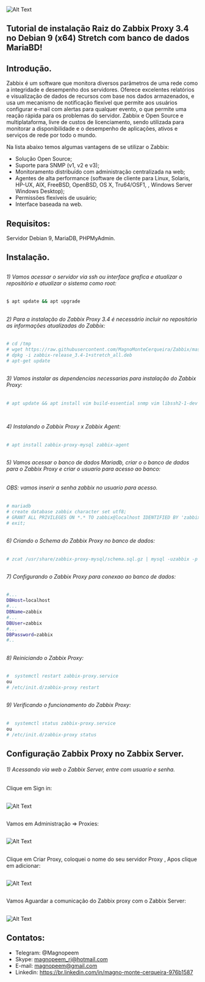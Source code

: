 

![Alt Text](https://github.com/MagnoMonteCerqueira/Zabbix/blob/master/Zabbix_3.4/src/img/Zabbix_server/banner_instalacao_zabbix_3.4.png)

##                                      Tutorial de instalação Raiz do Zabbix Proxy 3.4 no Debian 9 (x64) Stretch com banco de dados MariaBD!


## Introdução.

Zabbix é um software que monitora diversos parâmetros de uma rede como a integridade e desempenho dos servidores. Oferece excelentes relatórios e visualização de dados de recursos com base nos dados armazenados, e usa um mecanismo de notificação flexível que permite aos usuários configurar e-mail com alertas para qualquer evento, o que permite uma reação rápida para os problemas do servidor.
Zabbix e Open Source e multiplataforma, livre de custos de licenciamento, sendo utilizada para monitorar a disponibilidade e o desempenho de aplicações, ativos e serviços de rede por todo o mundo.

Na lista abaixo temos algumas vantagens de se utilizar o Zabbix:

* Solução Open Source;
* Suporte para SNMP (v1, v2 e v3);
* Monitoramento distribuído com administração centralizada na web;
* Agentes de alta performance (software de cliente para Linux, Solaris, HP-UX, AIX, FreeBSD, OpenBSD, OS X, Tru64/OSF1, , Windows Server Windows Desktop);
* Permissões flexíveis de usuário;
* Interface baseada na web.


## Requisitos:

Servidor Debian 9, MariaDB, PHPMyAdmin.


## Instalação.

##
###### 1) Vamos acessar o servidor via ssh ou interface grafica e atualizar o repositório e atualizar o sistema como root:

```sh
$ apt update && apt upgrade 
```
##
###### 2) Para a instalação do Zabbix Proxy 3.4 é necessário incluir no repositório as informações atualizadas do Zabbix:

```sh
# cd /tmp
# wget https://raw.githubusercontent.com/MagnoMonteCerqueira/Zabbix/master/Dicas_e_Truques/Zabbix_Proxy/Instalacao/3.4/Debian/Raiz/Arquivos/zabbix-release_3.4-1%2Bstretch_all.deb
# dpkg -i zabbix-release_3.4-1+stretch_all.deb
# apt-get update
```
##
###### 3) Vamos instalar as dependencias necessarias para instalação do Zabbix Proxy:

```sh
# apt update && apt install vim build-essential snmp vim libssh2-1-dev libssh2-1 libopenipmi-dev libsnmp-dev wget libcurl4-gnutls-dev fping curl libcurl3-gnutls libcurl3-gnutls-dev libiksemel-dev libiksemel-utils libiksemel3 sudo libevent-dev libpcre3-dev 
 
```

##
###### 4) Instalando o Zabbix Proxy x Zabbix Agent:

```sh
# apt install zabbix-proxy-mysql zabbix-agent
```

##
###### 5) Vamos acessar o banco de dados Mariadb, criar o o banco de dados para o Zabbix Proxy e criar o usuario para acesso ao banco:
###### OBS: vamos inserir a senha zabbix no usuario para acesso.
```sh
# mariadb 
# create database zabbix character set utf8;
# GRANT ALL PRIVILEGES ON *.* TO zabbix@localhost IDENTIFIED BY 'zabbix' WITH GRANT OPTION;
# exit;
```
##
###### 6) Criando o Schema do Zabbix Proxy no banco de dados:

```sh
# zcat /usr/share/zabbix-proxy-mysql/schema.sql.gz | mysql -uzabbix -p zabbix
```

##
###### 7) Configurando o Zabbix Proxy para conexao ao banco de dados:

```sh
#...
DBHost=localhost
#...
DBName=zabbix
#...
DBUser=zabbix
#...
DBPassword=zabbix
#..
```

##
###### 8) Reiniciando o Zabbix Proxy:

```sh
#  systemctl restart zabbix-proxy.service
ou
# /etc/init.d/zabbix-proxy restart
```
##
###### 9) Verificando o funcionamento do Zabbix Proxy:

```sh
#  systemctl status zabbix-proxy.service
ou
# /etc/init.d/zabbix-proxy status
```


## Configuração Zabbix Proxy no Zabbix Server.

###### 1) Acessando via web o Zabbix Server, entre com usuario e senha.
##
Clique em Sign in:
##
![Alt Text](https://github.com/MagnoMonteCerqueira/Zabbix/blob/master/Zabbix_3.4/src/img/Zabbix_proxy/nutela11.PNG)
##

Vamos em Administração => Proxies:
##
![Alt Text](https://github.com/MagnoMonteCerqueira/Zabbix/blob/master/Zabbix_3.4/src/img/Zabbix_proxy/nutela12.PNG)
##

Clique em Criar Proxy, coloquei o nome do seu servidor Proxy , Apos clique em adicionar:
##
![Alt Text](https://github.com/MagnoMonteCerqueira/Zabbix/blob/master/Zabbix_3.4/src/img/Zabbix_proxy/nutela113.PNG)
##

Vamos Aguardar a comunicação do Zabbix proxy com o Zabbix Server:
##
![Alt Text](https://github.com/MagnoMonteCerqueira/Zabbix/blob/master/Zabbix_3.4/src/img/Zabbix_proxy/nutela14.PNG)
##

##

## Contatos:


* Telegram: @Magnopeem
* Skype: magnopeem_rj@hotmail.com
* E-mail: magnopeem@gmail.com
* Linkedin: https://br.linkedin.com/in/magno-monte-cerqueira-976b1587
